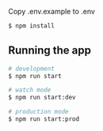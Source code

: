 Copy .env.example to .env

```bash
$ npm install
```

## Running the app

```bash
# development
$ npm run start

# watch mode
$ npm run start:dev

# production mode
$ npm run start:prod
```